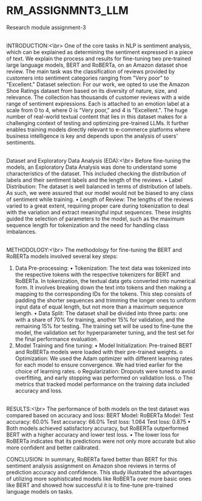 # RM_ASSIGNMNT3_LLM
Research module assignment-3

<br>INTRODUCTION:<\br>
	One of the core tasks in NLP is sentiment analysis, which can be explained as determining the sentiment expressed in a piece of text. We explain the process and results for fine-tuning two pre-trained large language models, BERT and RoBERTa, on an Amazon dataset shoe review. The main task was the classification of reviews provided by customers into sentiment categories ranging from "Very poor" to "Excellent."
Dataset selection: For our work, we opted to use the Amazon Shoe Ratings dataset from based on its diversity of nature, size, and relevance. The collection has thousands of customer reviews with a wide range of sentiment expressions. Each is attached to an emotion label at a scale from 0 to 4, where 0 is "Very poor," and 4 is "Excellent.". The huge number of real-world textual content that lies in this dataset makes for a challenging context of testing and optimizing pre-trained LLMs. It further enables training models directly relevant to e-commerce platforms where business intelligence is key and depends upon the analysis of users' sentiments.

<br>Dataset and Exploratory Data Analysis (EDA):<\br>
	Before fine-tuning the models, an Exploratory Data Analysis was done to understand some characteristics of the dataset. This included checking the distribution of labels and their sentiment labels and the length of the reviews.
•	Label Distribution: The dataset is well balanced in terms of distribution of labels. As such, we were assured that our model would not be biased to any class of sentiment while training.
•	Length of Review: The lengths of the reviews varied to a great extent, requiring proper care during tokenization to deal with the variation and extract meaningful input sequences.
These insights guided the selection of parameters to the model, such as the maximum sequence length for tokenization and the need for handling class imbalances.

<br>METHODOLOGY:<\br>
	The methodology for fine-tuning the BERT and RoBERTa models involved several key steps:
1.	 Data Pre-processing:
•	Tokenization: The text data was tokenized into the respective tokens with the respective tokenizers for BERT and RoBERTa. In tokenization, the textual data gets converted into numerical form. It involves breaking down the text into tokens and then making a mapping to the corresponding IDs for the tokens. This step consists of padding the shorter sequences and trimming the longer ones to uniform input data of equal length, but not more than a maximum sequence length.
•	Data Split: The dataset shall be divided into three parts: one with a share of 70% for training, another 15% for validation, and the remaining 15% for testing. The training set will be used to fine-tune the model, the validation set for hyperparameter tuning, and the test set for the final performance evaluation.
2.	Model Training and fine tuning:
•	Model Initialization: Pre-trained BERT and RoBERTa models were loaded with their pre-trained weights.
o	Optimization: We used the Adam optimizer with different learning rates for each model to ensure convergence. We had tried earlier for the choice of learning rates.
o	Regularization: Dropouts were tuned to avoid overfitting, and early stopping was performed on validation loss.
o	The metrics that tracked model performance on the training data included accuracy and loss.

<br>RESULTS:<\br>
	The performance of both models on the test dataset was compared based on accuracy and loss:
BERT Model:           	         RoBERTa Model:
Test accuracy: 60.0%	           Test accuracy: 66.0%
Test loss: 1.064	               Test loss: 0.875
•	Both models achieved satisfactory accuracy, but RoBERTa outperformed BERT with a higher accuracy and lower test loss.
•	The lower loss for RoBERTa indicates that its predictions were not only more accurate but also more confident and better calibrated. 

CONCLUSION: 
In summary, RoBERTa fared better than BERT for this sentiment analysis assignment on Amazon shoe reviews in terms of prediction accuracy and confidence. This study illustrated the advantages of utilizing more sophisticated models like RoBERTa over more basic ones like BERT and showed how successful it is to fine-tune pre-trained language models on tasks.
